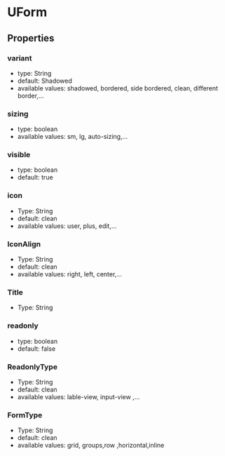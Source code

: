 # UForm

## Properties

### variant

* type: String
* default: Shadowed
* available values: shadowed, bordered, side bordered, clean, different border,...

### sizing

* type: boolean
* available values: sm, lg, auto-sizing,... 

### visible

* type: boolean
* default: true

### icon 
* Type: String
* default: clean
* available values: user, plus, edit,...

### IconAlign 
* Type: String
* default: clean
* available values: right, left, center,...

### Title
* Type: String

### readonly
* type: boolean
* default: false

### ReadonlyType
* Type: String
* default: clean
* available values: lable-view, input-view ,...

###  FormType
* Type: String
* default: clean
* available values: grid, groups,row ,horizontal,inline




